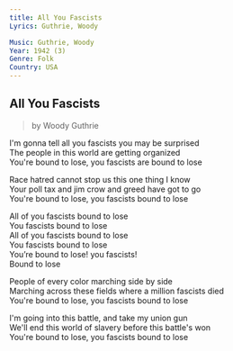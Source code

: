 ```yaml
---
title: All You Fascists
Lyrics: Guthrie, Woody

Music: Guthrie, Woody
Year: 1942 (3)
Genre: Folk
Country: USA
---
```

## All You Fascists

> by Woody Guthrie

I'm gonna tell all you fascists you may be surprised  
The people in this world are getting organized  
You're bound to lose, you fascists are bound to lose

Race hatred cannot stop us this one thing I know  
Your poll tax and jim crow and greed have got to go  
You're bound to lose, you fascists bound to lose  

All of you fascists bound to lose  
You fascists bound to lose  
All of you fascists bound to lose  
You fascists bound to lose  
You’re bound to lose! you fascists!  
Bound to lose

People of every color marching side by side  
Marching across these fields where a million fascists died  
You're bound to lose, you fascists bound to lose

I'm going into this battle, and take my union gun  
We'll end this world of slavery before this battle's won  
You're bound to lose, you fascists bound to lose
